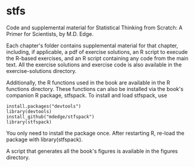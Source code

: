 # stfs
Code and supplemental material for Statistical Thinking from Scratch: A Primer for Scientists, by M.D. Edge.

Each chapter's folder contains supplemental material for that chapter, including, if applicable, a pdf of exercise solutions, an R script to execude the R-based exercises, and an R script containing any code from the main text. All the exercise solutions and exercise code is also available in the exercise-solutions directory.

Additionally, the R functions used in the book are available in the R functions directory. These functions can also be installed via the book's companion R package, stfspack. To install and load stfspack, use

```
install.packages("devtools")
library(devtools) 
install_github("mdedge/stfspack")
library(stfspack)
```

You only need to install the package once. After restarting R, re-load the package with library(stfspack).

A script that generates all the book's figures is available in the figures directory.
